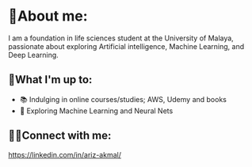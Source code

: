 # 💯About me:
I am a foundation in life sciences student at the University of Malaya, passionate about exploring Artificial intelligence, Machine Learning, and Deep Learning.

## 🚀What I'm up to:
- 📚 Indulging in online courses/studies; AWS, Udemy and books
- 🤖 Exploring Machine Learning and Neural Nets

## 🤝🏻Connect with me:
https://linkedin.com/in/ariz-akmal/
